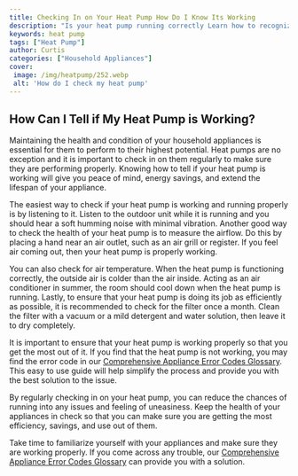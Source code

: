 ```yaml
---
title: Checking In on Your Heat Pump How Do I Know Its Working
description: "Is your heat pump running correctly Learn how to recognize signs of proper heat pump performance and take steps to ensure its working as efficiently as possible Get the answers to your heat pump questions right here"
keywords: heat pump
tags: ["Heat Pump"]
author: Curtis
categories: ["Household Appliances"]
cover: 
 image: /img/heatpump/252.webp
 alt: 'How do I check my heat pump'
---
```

## How Can I Tell if My Heat Pump is Working? 
Maintaining the health and condition of your household appliances is essential for them to perform to their highest potential. Heat pumps are no exception and it is important to check in on them regularly to make sure they are performing properly. Knowing how to tell if your heat pump is working will give you peace of mind, energy savings, and extend the lifespan of your appliance.

The easiest way to check if your heat pump is working and running properly is by listening to it. Listen to the outdoor unit while it is running and you should hear a soft humming noise with minimal vibration. Another good way to check the health of your heat pump is to measure the airflow. Do this by placing a hand near an air outlet, such as an air grill or register. If you feel air coming out, then your heat pump is properly working. 

You can also check for air temperature. When the heat pump is functioning correctly, the outside air is colder than the air inside. Acting as an air conditioner in summer, the room should cool down when the heat pump is running. Lastly, to ensure that your heat pump is doing its job as efficiently as possible, it is recommended to check for the filter once a month. Clean the filter with a vacuum or a mild detergent and water solution, then leave it to dry completely.

It is important to ensure that your heat pump is working properly so that you get the most out of it. If you find that the heat pump is not working, you may find the error code in our [Comprehensive Appliance Error Codes Glossary](./error-codes/). This easy to use guide will help simplify the process and provide you with the best solution to the issue. 

By regularly checking in on your heat pump, you can reduce the chances of running into any issues and feeling of uneasiness. Keep the health of your appliances in check so that you can make sure you are getting the most efficiency, savings, and use out of them. 

Take time to familiarize yourself with your appliances and make sure they are working properly. If you come across any trouble, our [Comprehensive Appliance Error Codes Glossary](./error-codes/) can provide you with a solution.
